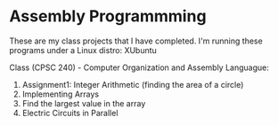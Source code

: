 # Assembly Programmming
 
These are my class projects that I have completed. I'm running these programs under a Linux distro: XUbuntu

Class (CPSC 240) - Computer Organization and Assembly Languague:
1. Assignment1: Integer Arithmetic (finding the area of a circle)
2. Implementing Arrays
3. Find the largest value in the array
4. Electric Circuits in Parallel
